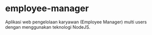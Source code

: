# employee-manager
Aplikasi web pengelolaan karyawan (Employee Manager) multi users dengan menggunakan teknologi NodeJS.
